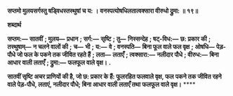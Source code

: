 **सप्तमो मुलयसर्गस्तु षड्विधस्तस्थुषां च य: ।** **वनस्पत्योषधिलतात्वक्सारा वीरुधो द्रुमा: ॥ १९॥** 

**शब्दार्थ** 

**सप्तम:—** **सातवीं** **; मुलय—** **प्रधान** **; सर्ग:—** **सृष्टि** **; तु—** **निस्सन्देह** **; षट्-विध:—** **छ: प्रकार की** **; तस्थुषाम्—** **न चलने वालों की** **;** **च—** **भी** **; य:—** **वे** **; वनस्पति—** **बिना फूल वाले फल वृक्ष** **; ओषधि—** **पेड़-पौधे जो फल के पकने तक जीवित रहते हैं** **; लता—** **लताएँ** **; त्वक्सारा:—** **नलीदार पौधे** **; वीरुध:—** **बिना आधार वाली लताएँ** **; द्रुमा:—** **फलफूल वाले वृक्ष।** **.** 

**सातवीं सृष्टि अचर प्राणियों की है, जो छ: प्रकार के हैं: फूलरहित फलवाले वृक्ष, फल** **पकने तक जीवित रहने वाले पेड़-पौधे, लताएं, नलीदार पौधे; बिना आधार वाली लताएँ तथा** **फलफूल वाले वृक्ष।** **** 